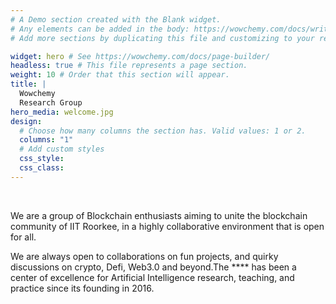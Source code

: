 ```yaml
---
# A Demo section created with the Blank widget.
# Any elements can be added in the body: https://wowchemy.com/docs/writing-markdown-latex/
# Add more sections by duplicating this file and customizing to your requirements.

widget: hero # See https://wowchemy.com/docs/page-builder/
headless: true # This file represents a page section.
weight: 10 # Order that this section will appear.
title: |
  Wowchemy  
  Research Group
hero_media: welcome.jpg
design:
  # Choose how many columns the section has. Valid values: 1 or 2.
  columns: "1"
  # Add custom styles
  css_style:
  css_class:
---
```


<br>

We are a group of Blockchain enthusiasts aiming to unite the blockchain community of IIT Roorkee, in a highly collaborative environment that is open for all.

We are always open to collaborations on fun projects, and quirky discussions on crypto, Defi, Web3.0 and beyond.The \*\*\*\* has been a center of excellence for Artificial Intelligence research, teaching, and practice since its founding in 2016.
